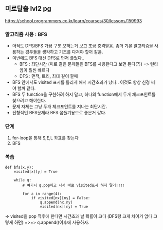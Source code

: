 ## 미로탈출 lvl2 pg
https://school.programmers.co.kr/learn/courses/30/lessons/159993

### 알고리즘 사용 : BFS

- 아직도 DFS/BFS 가끔 구분 모하는거 보고 조금 충격받음. 좀더 기본 알고리즘을 사용하는 경우들을 생각하고 기초를 다져야 할꺼 같음.
- 이번에도 BFS 대신 DFS로 먼저 풀었다..
    - BFS : 최단시간 (미로 같은 문제들은 BFS를 사용한다고 보면 된다(?)) => 런타임이 훨씬 빠르다
    - DFS : 면적, 트리, 최대 깊이 팔때
- BFS 안에서도 visited 표시를 틀리게 해서 시간초과가 났다.. 이것도 항상 신경 써야 할꺼 같다.
- BFS 두 function을 구현하려 하지 말고, 하나의 function에서 두개 체크포인트를 찾으려고 해야한다.
- 문제 자체는 그냥 두개 체크포인트를 지나는 최단시간.
- 전형적인 BFS문제라 BFS 몸풀기용으로 좋은거 같다.

### 단계
1. for-loop을 통해 S,E,L 좌표를 찾는다
2. BFS


### 복습
```
def bfs(x,y):
    visited[x][y] = True

    while q:
        # 여기서 q.pop하고 나서 바로 visited표시 하지 말기!!!!

        for a in range(4):
            if visited[nx][ny] = False:
                q.append(nx,ny)
                visited[nx][ny] = True
```
=> visited을 pop 직후에 한다면 시간초과 날 확률이 크다 (DFS랑 크게 차이가 없다 그렇게 하면)
=>=> q.append()이후에 사용하자.
